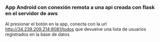 ### App Android con conexión remota a una api creada con flask en el servidor de aws

Al presionar el botón en la app, conecta con la url http://34.239.209.214:8081/todos que devuelve una lista de usuarios registrados en la base de datos 
